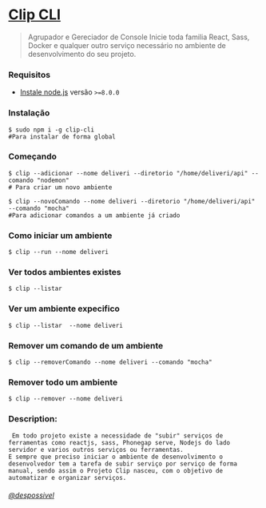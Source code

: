# [Clip CLI](https://www.clipjs.com)
 
> Agrupador e Gereciador de Console 
> Inicie toda familia React, Sass, Docker e qualquer outro serviço necessário no ambiente de desenvolvimento do seu projeto.

### Requisitos

- [Instale node.js](http://nodejs.org/) versão `>=8.0.0`
 
### Instalação

    $ sudo npm i -g clip-cli
    #Para instalar de forma global

### Começando

    $ clip --adicionar --nome deliveri --diretorio "/home/deliveri/api" --comando "nodemon"   
    # Para criar um novo ambiente 
    
    $ clip --novoComando --nome deliveri --diretorio "/home/deliveri/api" --comando "mocha"
    #Para adicionar comandos a um ambiente já criado
 
### Como iniciar um ambiente

    $ clip --run --nome deliveri


### Ver todos ambientes existes

    $ clip --listar

### Ver um ambiente expecifico 

    $ clip --listar  --nome deliveri

### Remover um comando de um ambiente 

    $ clip --removerComando --nome deliveri --comando "mocha"

### Remover todo um ambiente

    $ clip --remover --nome deliveri



### Description:

     Em todo projeto existe a necessidade de "subir" serviços de ferramentas como reactjs, sass, Phonegap serve, Nodejs do lado servidor e varios outros serviços ou ferramentas.
    E sempre que preciso iniciar o ambiente de desenvolvimento o desenvolvedor tem a tarefa de subir serviço por serviço de forma manual, sendo assim o Projeto Clip nasceu, com o objetivo de automatizar e organizar serviços.

###### [@despossivel](https://instagram.com/despossivel) 